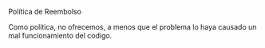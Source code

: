 Política de Reembolso

Como política, no ofrecemos, a menos que el problema lo haya causado un mal funcionamiento del codigo. 
